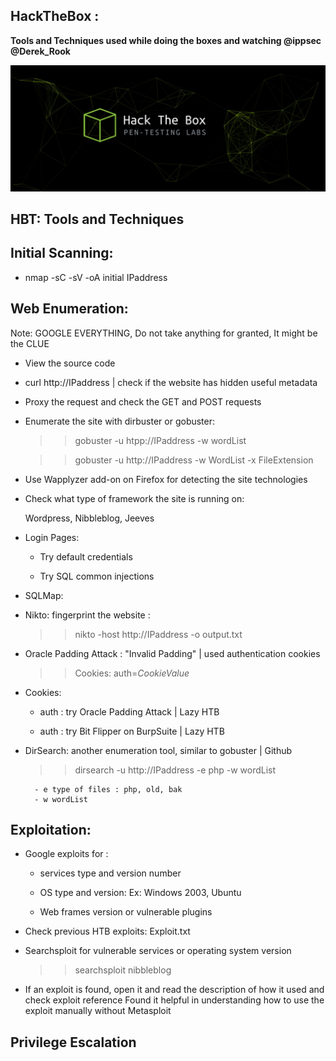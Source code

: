 ## HackTheBox : 

__Tools and Techniques used while doing the boxes and watching @ippsec @Derek_Rook__

![Image](/img/h.JPG)

HBT: Tools and Techniques
--------------------------

Initial Scanning:
-----------------

- nmap -sC -sV -oA initial IPaddress



Web Enumeration: 
----------------
Note: GOOGLE EVERYTHING, Do not take anything for granted, It might be the CLUE

- View the source code

- curl http://IPaddress  | check if the website has hidden useful metadata

- Proxy the request and check the GET and POST requests

- Enumerate the site with dirbuster or gobuster:

	>> gobuster -u htpp://IPaddress -w wordList 
	
	>> gobuster -u http://IPaddress -w WordList  -x FileExtension 
	
- Use Wapplyzer add-on on Firefox for detecting the site technologies

- Check what type of framework the site is running on:

	Wordpress, Nibbleblog, Jeeves

- Login Pages:

	- Try default credentials 
	
	- Try SQL common injections 
	

- SQLMap: 


- Nikto: fingerprint the website : 

	>> nikto -host http://IPaddress  -o output.txt

	
- Oracle Padding Attack : "Invalid Padding" | used authentication cookies 

	>> Cookies: auth=$CookieValue$

	
- Cookies: 

	- auth : try Oracle Padding Attack     | Lazy HTB
	
	- auth : try Bit Flipper on BurpSuite  | Lazy HTB
	
	
- DirSearch: another enumeration tool, similar to gobuster | Github
	
	>> dirsearch -u http://IPaddress -e php -w wordList
	
		- e type of files : php, old, bak
		- w wordList



Exploitation:
-------------

- Google exploits for :

	- services type and version number
	
	- OS type and version: Ex: Windows 2003, Ubuntu 
	
	- Web frames version or vulnerable plugins
	
- Check previous HTB exploits: Exploit.txt


- Searchsploit for vulnerable services or operating system version

	>> searchsploit nibbleblog
	

- If an exploit is found, open it and read the description of how it used and check exploit reference
   Found it helpful in understanding how to use the exploit manually without Metasploit
   
 


Privilege Escalation
---------------------



